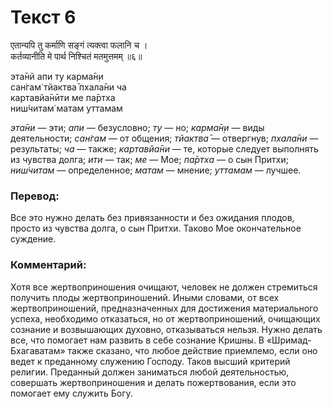 # Текст 6

एतान्यपि तु कर्माणि सङ्गं त्यक्त्वा फलानि च ।  
कर्तव्यानीति मे पार्थ निश्चितं मतमुत्तमम् ॥६॥

эта̄нй апи ту карма̄н̣и  
сан̇гам̇ тйактва̄ пхала̄ни ча  
картавйа̄нӣти ме па̄ртха  
ниш́читам̇ матам уттамам

_эта̄ни_ — эти; _апи_ — безусловно; _ту_ — но; _карма̄н̣и_ — виды деятельности; _сан̇гам_ — от общения; _тйактва̄_ — отвергнув; _пхала̄ни_ — результаты; _ча_ — также; _картавйа̄ни_ — те, которые следует выполнять из чувства долга; _ити_ — так; _ме_ — Мое; _па̄ртха_ — о сын Притхи; _ниш́читам_ — определенное; _матам_ — мнение; _уттамам_ — лучшее.

### Перевод:

Все это нужно делать без привязанности и без ожидания плодов, просто из чувства долга, о сын Притхи. Таково Мое окончательное суждение.

### Комментарий:

Хотя все жертвоприношения очищают, человек не должен стремиться получить плоды жертвоприношений. Иными словами, от всех жертвоприношений, предназначенных для достижения материального успеха, необходимо отказаться, но от жертвоприношений, очищающих сознание и возвышающих духовно, отказываться нельзя. Нужно делать все, что помогает нам развить в себе сознание Кришны. В «Шримад-Бхагаватам» также сказано, что любое действие приемлемо, если оно ведет к преданному служению Господу. Таков высший критерий религии. Преданный должен заниматься любой деятельностью, совершать жертвоприношения и делать пожертвования, если это помогает ему служить Богу.
